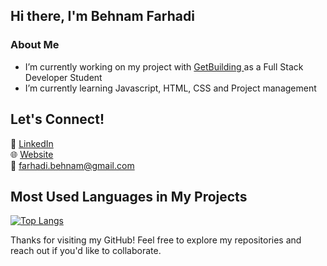 
## Hi there, I'm Behnam Farhadi

###  About Me

-  I’m currently working on my project with <a href="https://www.getcoding.ca" rel="nofollow"> GetBuilding </a> as a Full Stack Developer Student
-  I’m currently learning Javascript, HTML, CSS and Project management

##  Let's Connect!  
💼 [LinkedIn](https://www.linkedin.com/in/farhadi-behnam)  
🌐 [Website](https://behnamfarhadi.vercel.app/)  
📩 farhadi.behnam@gmail.com  

## Most Used Languages in My Projects
[![Top Langs](https://github-readme-stats.vercel.app/api/top-langs/?username=behnamfarhadi2010&layout=pie)](https://github.com/anuraghazra/github-readme-stats)


Thanks for visiting my GitHub!  Feel free to explore my repositories and reach out if you'd like to collaborate.  

